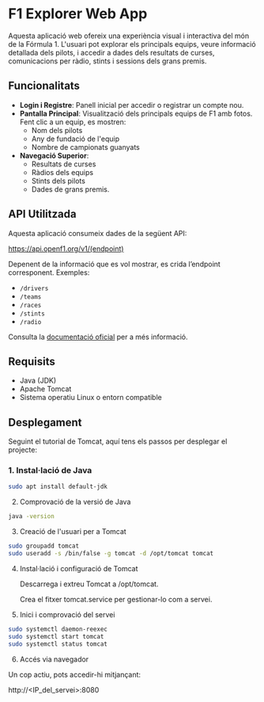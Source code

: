# F1 Explorer Web App

Aquesta aplicació web ofereix una experiència visual i interactiva del món de la Fórmula 1. L'usuari pot explorar els principals equips, veure informació detallada dels pilots, i accedir a dades dels resultats de curses, comunicacions per ràdio, stints i sessions dels grans premis.

## Funcionalitats

- **Login i Registre**: Panell inicial per accedir o registrar un compte nou.
- **Pantalla Principal**: Visualització dels principals equips de F1 amb fotos. Fent clic a un equip, es mostren:
    - Nom dels pilots
    - Any de fundació de l'equip
    - Nombre de campionats guanyats
- **Navegació Superior**:
    - Resultats de curses
    - Ràdios dels equips
    - Stints dels pilots
    - Dades de grans premis.

## API Utilitzada

Aquesta aplicació consumeix dades de la següent API:

https://api.openf1.org/v1/(endpoint)

Depenent de la informació que es vol mostrar, es crida l’endpoint corresponent. Exemples:
- `/drivers`
- `/teams`
- `/races`
- `/stints`
- `/radio`

Consulta la [documentació oficial](https://api.openf1.org/docs) per a més informació.

## Requisits

- Java (JDK)
- Apache Tomcat
- Sistema operatiu Linux o entorn compatible

## Desplegament

Seguint el tutorial de Tomcat, aquí tens els passos per desplegar el projecte:

### 1. Instal·lació de Java

```bash
sudo apt install default-jdk
```
2. Comprovació de la versió de Java
```bash
java -version
```
3. Creació de l'usuari per a Tomcat
```bash
sudo groupadd tomcat
sudo useradd -s /bin/false -g tomcat -d /opt/tomcat tomcat
```
4. Instal·lació i configuració de Tomcat

    Descarrega i extreu Tomcat a /opt/tomcat.

    Crea el fitxer tomcat.service per gestionar-lo com a servei.

5. Inici i comprovació del servei
```bash
sudo systemctl daemon-reexec
sudo systemctl start tomcat
sudo systemctl status tomcat
```
6. Accés via navegador

Un cop actiu, pots accedir-hi mitjançant:

http://<IP_del_servei>:8080
